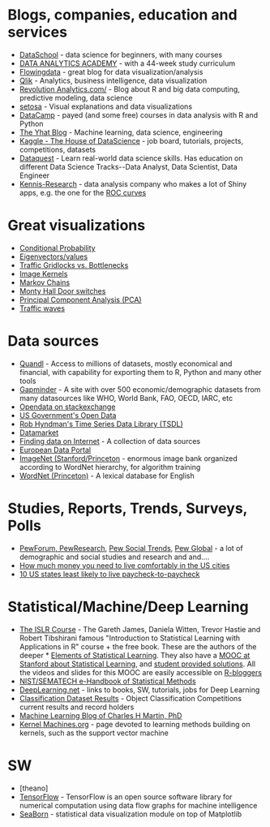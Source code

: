 # Blogs, companies, education and services
* [DataSchool](http://www.dataschool.io/) - data science for beginners, with many courses
* [DATA ANALYTICS ACADEMY](http://www.dataanalyticsacademy.com/) - with a 44-week study curriculum
* [Flowingdata](http://flowingdata.com/) - great blog for data visualization/analysis
* [Qlik](http://www.qlik.com/) - Analytics, business intelligence, data visualization
* [Revolution Analytics.com/](http://blog.revolutionanalytics.com/) - Blog about R and big data computing, predictive modeling, data science
* [setosa](http://setosa.io/) - Visual explanations and data visualizations
* [DataCamp](https://www.datacamp.com/) - payed (and some free) courses in data analysis with R and Python
* [The Yhat Blog](http://blog.yhat.com/) - Machine learning, data science, engineering
* [Kaggle - The House of DataScience](https://www.kaggle.com/) - job board, tutorials, projects, competitions, datasets
* [Dataquest](https://www.dataquest.io/) - Learn real-world data science skills. Has education on different Data Science Tracks--Data Analyst, Data Scientist, Data Engineer
* [Kennis-Research](https://kennis-research.com) - data analysis company who makes a lot of Shiny apps, e.g. the one for the [ROC curves](https://kennis-research.shinyapps.io/ROC-Curves/)


# Great visualizations
* [Conditional Probability](http://setosa.io/ev/conditional-probability/)
* [Eigenvectors/values](http://setosa.io/ev/eigenvectors-and-eigenvalues/)
* [Traffic Gridlocks vs. Bottlenecks](http://setosa.io/blog/2014/09/02/gridlock/)
* [Image Kernels](http://setosa.io/ev/image-kernels/)
* [Markov Chains](http://setosa.io/ev/markov-chains/)
* [Monty Hall Door switches](http://blog.vctr.me/monty-hall/)
* [Principal Component Analysis (PCA)](http://setosa.io/ev/principal-component-analysis/)
* [Traffic waves](http://ww2.kqed.org/lowdown/2013/11/12/traffic-waves/)

# Data sources
* [Quandl](https://www.quandl.com/) - Access to millions of datasets, mostly economical and financial, with capability for exporting them to R, Python and many other tools
* [Gapminder](http://www.gapminder.org/data/) - A site with over 500 economic/demographic datasets from many datasources like WHO, World Bank, FAO, OECD, IARC, etc
* [Opendata on stackexchange](http://opendata.stackexchange.com/)
* [US Government's Open Data](http://www.data.gov/)
* [Rob Hyndman's Time Series Data Library (TSDL)](https://datamarket.com/data/list/?q=provider:tsdl)
* [Datamarket](https://datamarket.com/)
* [Finding data on Internet](http://www.inside-r.org/howto/finding-data-internet) - A collection of data sources
* [European Data Portal](http://www.europeandataportal.eu/en/)
* [ImageNet (Stanford/Princeton](http://www.image-net.org/) - enormous image bank organized according to WordNet hierarchy, for algorithm training
* [WordNet (Princeton)](http://wordnet.princeton.edu/) - A lexical database for English

# Studies, Reports, Trends, Surveys, Polls
* [PewForum, PewResearch](http://www.pewresearch.org/), [Pew Social Trends](http://www.pewsocialtrends.org/), [Pew Global](http://www.pewglobal.org/) - a lot of demographic and social studies and research and and....
* [How much money you need to live comfortably in the US cities](http://www.gobankingrates.com/personal-finance/much-money-need-live-comfortably-biggest-cities/)
* [10 US states least likely to live paycheck-to-paycheck](http://www.gobankingrates.com/personal-finance/10-states-least-likely-live-paycheck-paycheck/)


# Statistical/Machine/Deep Learning
* [The ISLR Course](http://www-bcf.usc.edu/~gareth/ISL/) - The Gareth James, Daniela Witten, Trevor Hastie and Robert Tibshirani famous "Introduction to Statistical Learning with Applications in R" course + the free book. These are the authors of the deeper * [Elements of Statistical Learning](http://www-stat.stanford.edu/~tibs/ElemStatLearn/). They also have a [MOOC at Stanford about Statistical Learning](https://lagunita.stanford.edu/courses/HumanitiesSciences/StatLearning/Winter2016/about), and [student provided solutions](https://github.com/asadoughi/stat-learning). All the videos and slides for this MOOC are easily accessible on  [R-bloggers](http://www.r-bloggers.com/in-depth-introduction-to-machine-learning-in-15-hours-of-expert-videos/)
* [NIST/SEMATECH e-Handbook of Statistical Methods](http://www.itl.nist.gov/div898/handbook/index.htm)
* [DeepLearning.net](http://deeplearning.net/) - links to books, SW, tutorials, jobs for Deep Learning
* [Classification Dataset Results](http://rodrigob.github.io/are_we_there_yet/build/classification_datasets_results.html) - Object Classification Competitions current results and record holders
* [Machine Learning Blog of Charles H Martin, PhD](https://charlesmartin14.wordpress.com/)
* [Kernel Machines.org](http://www.kernel-machines.org/) - page devoted to learning methods building on kernels, such as the support vector machine

# SW
* [theano]
* [TensorFlow](https://www.tensorflow.org/) - TensorFlow is an open source software library for numerical computation using data flow graphs for machine intelligence
* [SeaBorn](http://stanford.edu/~mwaskom/software/seaborn/) - statistical data visualization module on top of Matplotlib